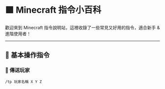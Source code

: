 # 🟩 Minecraft 指令小百科

歡迎來到 Minecraft 指令說明站，這裡收錄了一些常見又好用的指令，適合新手 & 進階使用者！

---

## 🧱 基本操作指令

### 📍 傳送玩家
```mcfunction
/tp 玩家名稱 X Y Z

